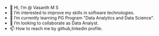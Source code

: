 - 👋 Hi, I’m @ Vasanth M S
- 👀 I’m interested to improve my skills in software technologies.
- 🌱 I’m currently learning PG Program "Data Analytics and Data Science".
- 💞️ I’m looking to collaborate as Data Analyst.
- 📫 How to reach me by github,linkedin profile. 

<!---
Vasanth-1999/Vasanth-1999 is a ✨ special ✨ repository because its `README.md` (this file) appears on your GitHub profile.
You can click the Preview link to take a look at your changes.
--->
